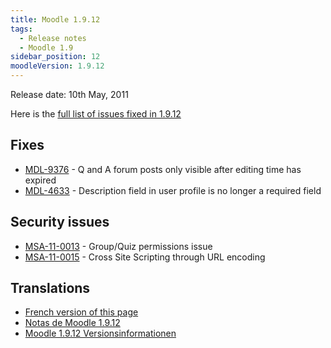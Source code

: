 ```yaml
---
title: Moodle 1.9.12
tags:
  - Release notes
  - Moodle 1.9
sidebar_position: 12
moodleVersion: 1.9.12
---
```

Release date: 10th May, 2011

Here is the [full list of issues fixed in 1.9.12](http://moodle.atlassian.net/secure/ReleaseNote.jspa?projectId=10011&version=10536)

## Fixes

- [MDL-9376](https://moodle.atlassian.net/browse/MDL-9376) - Q and A forum posts only visible after editing time has expired
- [MDL-4633](https://moodle.atlassian.net/browse/MDL-4633) - Description field in user profile is no longer a required field

## Security issues

- [MSA-11-0013](http://moodle.org/mod/forum/discuss.php?d=175590) - Group/Quiz permissions issue
- [MSA-11-0015](http://moodle.org/mod/forum/discuss.php?d=175592) - Cross Site Scripting through URL encoding

## Translations

- [French version of this page](https://docs.moodle.org/19/fr/Notes_de_mise_à_jour_de_Moodle_1.9.12)
- [Notas de Moodle 1.9.12](https://docs.moodle.org/es/Notas_de_Moodle_1.9.12)
- [Moodle 1.9.12 Versionsinformationen](https://docs.moodle.org/de/Moodle_1.9.12_Versionsinformationen)
